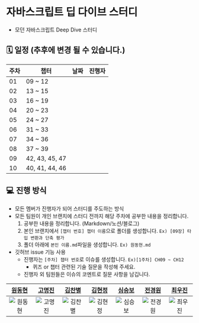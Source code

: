 # 자바스크립트 딥 다이브 스터디

- 모던 자바스크립트 Deep Dive 스터디

## 🗓️ 일정 (추후에 변경 될 수 있습니다.)

| 주차 | 챕터           | 날짜      | 진행자                                    |
| ---- | -------------- | --------- | ----------------------------------------- |
| 01   | 09 ~ 12        | | 
| 02   | 13 ~ 15        | |    |
| 03   | 16 ~ 19        | |    |
| 04   | 20 ~ 23        |  | |
| 05   | 24 ~ 27        |  | |
| 06   | 31 ~ 33        | |                |
| 07   | 34 ~ 36        |  |                   |
| 08   | 37 ~ 39        |  |             |
| 09   | 42, 43, 45, 47 |  |             |
| 10   | 40, 41, 44, 46 |  |           |



## 💻 진행 방식
- 모든 멤버가 진행자가 되어 스터디를 주도하는 방식
- 모든 팀원이 개인 브랜치에 스터디 전까지 해당 주차에 공부한 내용을 정리합니다.
  1. 공부한 내용을 정리합니다. (Markdown/노션/블로그)
  2. 본인 브랜치에서 `[챕터 번호] 챕터 이름`으로 폴더를 생성합니다. `Ex) [09장] 타입 변환과 단축 평가`
  3. 폴더 아래에 `본인 이름.md`파일을 생성합니다. `Ex) 원동현.md`
- 깃허브 issue 기능 사용
  - 진행자는 `[주차] 챕터 번호`로 이슈를 생성합니다. `Ex)[1주차] CH09 ~ CH12`
    - 퀴즈 or 챕터 관련된 기술 질문을 작성해 주세요.
  - 진행자 외 팀원들은 이슈의 코멘트로 질문 사항을 남깁니다.
 



|[원동현](https://github.com/Hellol77)|[고명진](https://github.com/myoungjinGo-FE)|[김찬별](https://github.com/cksquf98)|[김현정](https://github.com/hyeonjeongk)|[심승보](https://github.com/seungboshim)|[전경원](https://github.com/jeonkyungwon)|[최우진](https://github.com/jinnius02)|
| :----------------------------------------------------------------------------------------------------------------------------------------------------: | :----------------------------------------------------------------------------------------------------------------------------------------------------: | :------------------------------------------------------------------------------------------------------------------------------------------------: | :---------------------------------------------------------------------------------------------------------------------------------------------------: | :------------------------------------------------------------------------------------------------------------------------------------------------: | :------------------------------------------------------------------------------------------------------------------------------------------------: | :------------------------------------------------------------------------------------------------------------------------------------------------: |
| ![원동현](https://github.com/Hellol77.png) | ![고명진](https://github.com/myoungjinGo-FE.png) | ![김찬별](https://github.com/cksquf98.png) | ![김현정](https://github.com/hyeonjeongk.png) | ![심승보](https://github.com/seungboshim.png)|![전경원](https://github.com/jeonkyungwon.png)|![최우진](https://github.com/jinnius02.png)|
